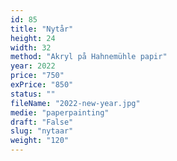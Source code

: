 ```yaml
---
id: 85
title: "Nytår"
height: 24
width: 32
method: "Akryl på Hahnemühle papir"
year: 2022
price: "750"
exPrice: "850"
status: ""
fileName: "2022-new-year.jpg"
medie: "paperpainting"
draft: "False"
slug: "nytaar"
weight: "120"
---
```

